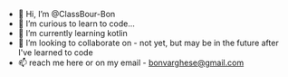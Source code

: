 - 👋 Hi, I’m @ClassBour-Bon
- 👀 I’m curious to learn to code...
- 🌱 I’m currently learning kotlin
- 💞️ I’m looking to collaborate on - not yet, but may be in the future after I've learned to code
- 📫 reach me here or on my email - bonvarghese@gmail.com

<!---
ClassBour-Bon/ClassBour-Bon is a ✨ special ✨ repository because its `README.md` (this file) appears on your GitHub profile.
You can click the Preview link to take a look at your changes.
--->
